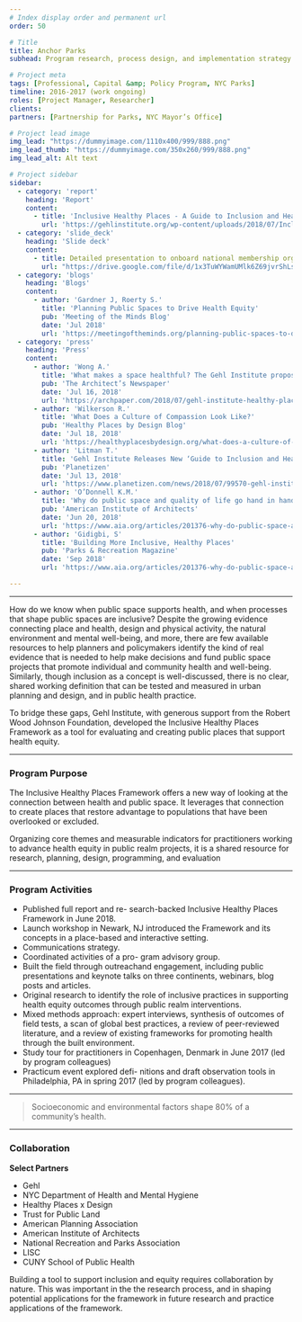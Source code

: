 ```yaml
---
# Index display order and permanent url
order: 50

# Title
title: Anchor Parks
subhead: Program research, process design, and implementation strategy for a $150 million investment in large parks

# Project meta
tags: [Professional, Capital &amp; Policy Program, NYC Parks]
timeline: 2016-2017 (work ongoing)
roles: [Project Manager, Researcher]
clients:
partners: [Partnership for Parks, NYC Mayor’s Office]

# Project lead image
img_lead: "https://dummyimage.com/1110x400/999/888.png"
img_lead_thumb: "https://dummyimage.com/350x260/999/888.png"
img_lead_alt: Alt text

# Project sidebar
sidebar:
  - category: 'report'
    heading: 'Report'
    content:
      - title: 'Inclusive Healthy Places - A Guide to Inclusion and Health in Public Space'
        url: 'https://gehlinstitute.org/wp-content/uploads/2018/07/Inclusive-Healthy-Places_Gehl-Institute.pdf'
  - category: 'slide_deck'
    heading: 'Slide deck'
    content:
      - title: Detailed presentation to onboard national membership organizations as project collaborators
        url: "https://drive.google.com/file/d/1x3TuWYWamUMlk6Z69jvrShLsxoYxgTmh/view?usp=sharing"
  - category: 'blogs'
    heading: 'Blogs'
    content:
      - author: 'Gardner J, Roerty S.'
        title: 'Planning Public Spaces to Drive Health Equity'
        pub: 'Meeting of the Minds Blog'
        date: 'Jul 2018'
        url: 'https://meetingoftheminds.org/planning-public-spaces-to-drive-health-equity-27760'
  - category: 'press'
    heading: 'Press'
    content:
      - author: 'Wong A.'
        title: 'What makes a space healthful? The Gehl Institute proposes answers'
        pub: 'The Architect’s Newspaper'
        date: 'Jul 16, 2018'
        url: 'https://archpaper.com/2018/07/gehl-institute-healthy-places/'
      - author: 'Wilkerson R.'
        title: 'What Does a Culture of Compassion Look Like?'
        pub: 'Healthy Places by Design Blog'
        date: 'Jul 18, 2018'
        url: 'https://healthyplacesbydesign.org/what-does-a-culture-of-compassion-look-like/'
      - author: 'Litman T.'
        title: 'Gehl Institute Releases New ‘Guide to Inclusion and Health in Public Space'
        pub: 'Planetizen'
        date: 'Jul 13, 2018'
        url: 'https://www.planetizen.com/news/2018/07/99570-gehl-institute-releases-new-guide-inclusion-and-health-public-space'
      - author: 'O’Donnell K.M.'
        title: 'Why do public space and quality of life go hand in hand?'
        pub: 'American Institute of Architects'
        date: 'Jun 20, 2018'
        url: 'https://www.aia.org/articles/201376-why-do-public-space-and-quality-of-life-go-'
      - author: 'Gidigbi, S'
        title: 'Building More Inclusive, Healthy Places'
        pub: 'Parks & Recreation Magazine'
        date: 'Sep 2018'
        url: 'https://www.aia.org/articles/201376-why-do-public-space-and-quality-of-life-go-'

---
```

-----
How do we know when public space supports health, and when processes that shape public spaces are inclusive? Despite the growing evidence connecting place and health, design and physical activity, the natural environment and mental well-being, and more, there are few available resources to help planners and policymakers identify the kind of real evidence that is needed to help make decisions and fund public space projects that promote individual and community health and well-being. Similarly, though inclusion as a concept is well-discussed, there is no clear, shared working definition that can be tested and measured in urban planning and design, and in public health practice.

To bridge these gaps, Gehl Institute, with generous support from the Robert Wood Johnson Foundation, developed the Inclusive Healthy Places Framework as a tool for evaluating and creating public places that support health equity.

-----

### Program Purpose

The Inclusive Healthy Places Framework offers a new way of looking at the connection between health and public space. It leverages that connection to create places that restore advantage to populations that have been overlooked or excluded.

Organizing core themes and measurable indicators for practitioners working to advance health equity in public realm projects, it is a shared resource for research, planning, design, programming, and evaluation

-----

### Program Activities

- Published full report and re- search-backed Inclusive Healthy Places Framework in June 2018.
- Launch workshop in Newark, NJ introduced the Framework and its concepts in a place-based and interactive setting.
- Communications strategy.
- Coordinated activities of a pro- gram advisory group.
- Built the field through outreachand engagement, including public presentations and keynote talks on three continents, webinars, blog posts and articles.
- Original research to identify the role of inclusive practices in supporting health equity outcomes through public realm interventions.
- Mixed methods approach: expert interviews, synthesis of outcomes of field tests, a scan of global best practices, a review of peer-reviewed literature, and a review of existing frameworks for promoting health through the built environment.
- Study tour for practitioners in Copenhagen, Denmark in June 2017 (led by program colleagues)
- Practicum event explored defi- nitions and draft observation tools in Philadelphia, PA in spring 2017 (led by program colleagues).

-----

> Socioeconomic and environmental factors shape 80% of a community’s health.

-----

### Collaboration

**Select Partners**

- Gehl
- NYC Department of Health and Mental Hygiene
- Healthy Places x Design
- Trust for Public Land
- American Planning Association
- American Institute of Architects
- National Recreation and Parks Association
- LISC
- CUNY School of Public Health

Building a tool to support inclusion and equity requires collaboration by nature. This was important in the the research process, and in shaping potential applications for the framework in future research and practice applications of the framework.
